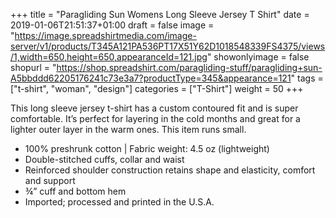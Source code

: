 +++
title = "Paragliding Sun Womens Long Sleeve Jersey T Shirt"
date = 2019-01-06T21:51:37+01:00
draft = false
image = "https://image.spreadshirtmedia.com/image-server/v1/products/T345A121PA536PT17X51Y62D1018548339FS4375/views/1,width=650,height=650,appearanceId=121.jpg"
showonlyimage = false
shopurl = "https://shop.spreadshirt.com/paragliding-stuff/paragliding+sun-A5bbddd62205176241c73e3a7?productType=345&appearance=121"
tags = ["t-shirt", "woman", "design"]
categories = ["T-Shirt"]
weight = 50
+++

This long sleeve jersey t-shirt has a custom contoured fit and is super comfortable. It&#x2019;s perfect for layering in the cold months and great for a lighter outer layer in the warm ones. This item runs small.
<ul class="listMCE">
<li>100% preshrunk cotton | Fabric weight: 4.5 oz (lightweight)</li>
<li>Double-stitched cuffs, collar and waist</li>
<li>Reinforced shoulder construction retains shape and elasticity, comfort and support</li>
<li>&#xBE;&#x201D; cuff and bottom hem</li>
<li>Imported; processed and printed in the U.S.A.</li>
</ul>